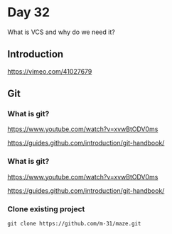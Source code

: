 # Day 32

What is VCS and why do we need it?

## Introduction

https://vimeo.com/41027679


## Git

### What is git?

https://www.youtube.com/watch?v=xvwBtODV0ms

https://guides.github.com/introduction/git-handbook/


### What is git?

https://www.youtube.com/watch?v=xvwBtODV0ms

https://guides.github.com/introduction/git-handbook/


### Clone existing project

    git clone https://github.com/m-31/maze.git



